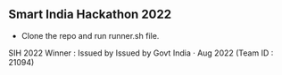 ## Smart India Hackathon 2022

- Clone the repo and run runner.sh file.

SIH 2022 Winner : Issued by Issued by Govt India · Aug 2022 (Team ID : 21094)
